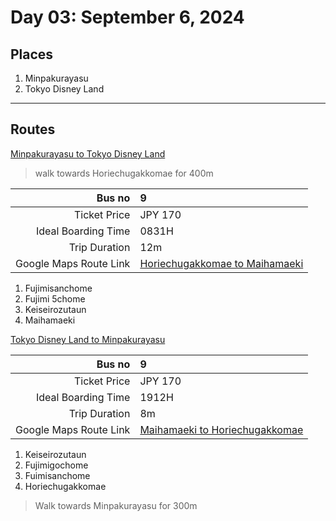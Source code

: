 # Day 03: September 6, 2024

## Places
1. Minpakurayasu
2. Tokyo Disney Land

---

## Routes

[Minpakurayasu to Tokyo Disney Land](https://maps.app.goo.gl/uBcLmALhaee5zZi69)

> walk towards Horiechugakkomae for 400m

| Bus no | **9** |
| ---: | :--- |
| Ticket Price | JPY 170 |
| Ideal Boarding Time | 0831H |
| Trip Duration | 12m |
| Google Maps Route Link | [Horiechugakkomae to Maihamaeki](https://maps.app.goo.gl/tJbV7kPWs2Ugw6dR7) |

1. Fujimisanchome
2. Fujimi 5chome
3. Keiseirozutaun
4. Maihamaeki

[Tokyo Disney Land to Minpakurayasu](https://maps.app.goo.gl/YLbKVv8NWsCX5xSL8)


| Bus no | **9** |
| ---: | :--- |
| Ticket Price | JPY 170 |
| Ideal Boarding Time | 1912H |
| Trip Duration | 8m |
| Google Maps Route Link | [Maihamaeki to Horiechugakkomae](https://maps.app.goo.gl/YLbKVv8NWsCX5xSL8) |

1. Keiseirozutaun
2. Fujimigochome
3. Fuimisanchome
4. Horiechugakkomae

> Walk towards Minpakurayasu for 300m
